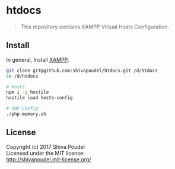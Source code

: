 htdocs
========================

> This repository contains XAMPP Virtual Hosts Configuration.

Install
-------

In general, Install [XAMPP](https://www.apachefriends.org/index.html).

```bash
git clone git@github.com:shivapoudel/htdocs.git /d/htdocs
cd /d/htdocs

# Hosts
npm i -g hostile
hostile load hosts-config

# PHP Config
./php-memory.sh
```

License
-------

Copyright (c) 2017 Shiva Poudel  
Licensed under the MIT license:  
<http://shivapoudel.mit-license.org/>
